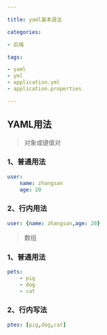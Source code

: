 ```yaml
---

title: yaml基本语法

categories:

- 后端

tags:

- yaml
- yml
- application.yml
- application.properties

---
```


## YAML用法

> 对象或键值对

### 1、普通用法

```yaml
user: 
	name: zhangsan
	age: 20
```

### 2、行内用法

```yaml
user: {name: zhangsan,age: 20}
```

> 数组

### 1、普通用法

```yaml
pets: 
    - pig
    - dog
    - cat
```

### 2、行内写法

```yaml
ptes: [pig,dog,cat]
```